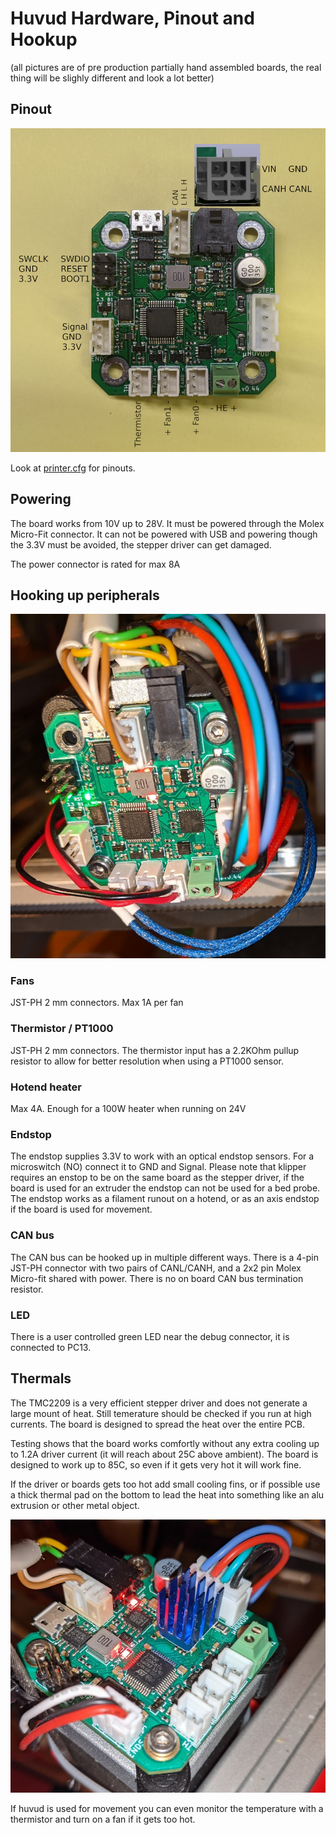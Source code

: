
# Huvud Hardware, Pinout and Hookup

(all pictures are of pre production partially hand assembled boards, the real thing will be slighly different and look a lot better)

## Pinout 

![Pinout](045pinout.jpg)

Look at [printer.cfg](printer.cfg) for pinouts.


## Powering

The board works from 10V up to 28V. It must be powered through the Molex Micro-Fit connector. It can not be powered with USB and powering though the 3.3V must be avoided, the stepper driver can get damaged.

The power connector is rated for max 8A

## Hooking up peripherals

![Huvud on hotend](hotendbackside.jpg)


### Fans

JST-PH 2 mm connectors. Max 1A per fan

### Thermistor / PT1000

JST-PH 2 mm connectors. The thermistor input has a 2.2KOhm pullup resistor to allow for better resolution when using a PT1000 sensor.

### Hotend heater

Max 4A. Enough for a 100W heater when running on 24V

### Endstop

The endstop supplies 3.3V to work with an optical endstop sensors. For a microswitch (NO) connect it to GND and Signal.
Please note that klipper requires an enstop to be on the same board as the stepper driver, if the board is used for an extruder the endstop can not be used for a bed probe. The endstop works as a filament runout on a hotend, or as an axis endstop if the board is used for movement.

### CAN bus

The CAN bus can be hooked up in multiple different ways. There is a 4-pin JST-PH connector with two pairs of CANL/CANH, and a 2x2 pin Molex Micro-fit shared with power. 
There is no on board CAN bus termination resistor.

### LED

There is a user controlled green LED near the debug connector, it is connected to PC13. 

## Thermals

The TMC2209 is a very efficient stepper driver and does not generate a large mount of heat. Still temerature should be checked if you run at high currents. The board is designed to spread the heat over the entire PCB. 

Testing shows that the board works comfortly without any extra cooling up to 1.2A driver current (it will reach about 25C above ambient). The board is designed to work up to 85C, so even if it gets very hot it will work fine. 

If the driver or boards gets too hot add small cooling fins, or if possible use a thick thermal pad on the bottom to lead the heat into something like an alu extrusion or other metal object.

![IDEX x axis with cooling fins](idexxaxis.jpg)

If huvud is used for movement you can even monitor the temperature with a thermistor and turn on a fan if it gets too hot. 

